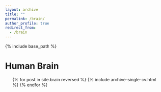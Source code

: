 ```yaml
---
layout: archive
title: ""
permalink: /brain/
author_profile: true
redirect_from:
  - /brain
---
```


{% include base_path %}

Human Brain
==========
  <ul>{% for post in site.brain reversed %}
    {% include archive-single-cv.html %}
  {% endfor %}</ul>
  
